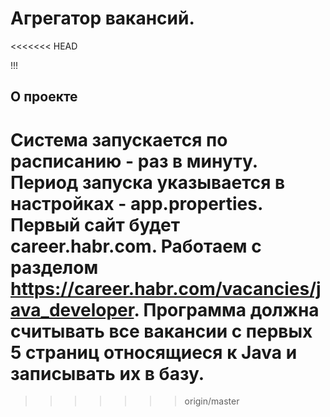 # Агрегатор вакансий.
<<<<<<< HEAD

!!!
## О проекте

Система запускается по расписанию - раз в минуту.  Период запуска указывается в настройках - app.properties.
Первый сайт будет career.habr.com. Работаем с разделом https://career.habr.com/vacancies/java_developer.  Программа 
должна считывать все вакансии c первых 5 страниц относящиеся к Java и записывать их в базу.
=======
>>>>>>> origin/master
